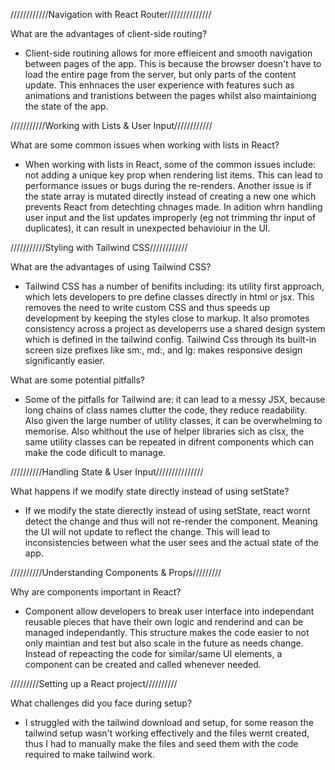 ////////////Navigation with React Router//////////////

What are the advantages of client-side routing?
- Client-side routining allows for more effieicent and smooth navigation between pages of the app. This is because the browser doesn't have to load the entire page from the server, but only parts of the content update. This enhnaces the user experience with features such as animations and tranistions between the pages whilst also maintainiong the state of the app. 


///////////Working with Lists & User Input////////////

What are some common issues when working with lists in React?
- When working with lists in React, some of the common issues include: not adding a unique key prop when rendering list items. This can lead to performance issues or bugs during the re-renders. Another issue is if the state array is mutated directly instead of creating a new one which prevents React from detechting chnages made. In adition whrn handling user input and the list updates improperly (eg not trimming thr input of duplicates), it can result in unexpected behavioiur in the UI.


///////////Styling with Tailwind CSS////////////

What are the advantages of using Tailwind CSS?
- Tailwind CSS has a number of benifits including: its utility first approach, which lets developers to pre define classes directly in html or jsx. This removes the need to write custom CSS and thus speeds up development by keeping the styles close to markup. It also promotes consistency across a project as developerrs use a shared design system which is defined in the tailwind config. Tailwind Css through its built-in screen size prefixes like sm:, md:, and lg: makes responsive design significantly easier.


What are some potential pitfalls?
- Some of the pitfalls for Tailwind are: it can lead to a messy JSX, because long chains of class names clutter the code, they reduce readability. Also given the large number of utility classes, it can be overwhelming to memorise. Also whithout the use of helper libraries sich as clsx, the same utility classes can be repeated in difrent components which can make the code dificult to manage. 


//////////Handling State & User Input///////////////

What happens if we modify state directly instead of using setState?
- If we modify the state dierectly instead of using setState, react wornt detect the change and thus will not re-render the component. Meaning the UI will not update to reflect the change. This will lead to inconsistencies between what the user sees and the actual state of the app. 


//////////Understanding Components & Props/////////

Why are components important in React?
- Component allow developers to break user interface into independant reusable pieces that have their own logic and renderind and can be managed independantly. This structure makes the code easier to not only maintian and test but also scale in the future as needs change. Instead of repeacting the code for similar/same UI elements, a component can be created and called whenever needed.  



/////////Setting up a React project//////////

What challenges did you face during setup?
- I struggled with the tailwind download and setup, for some reason the tailwind setup wasn't working effectively and the files wernt created, thus I had to manually make the files and seed them with the code required to make tailwind work. 